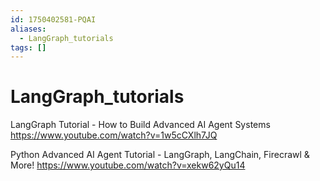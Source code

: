 ```yaml
---
id: 1750402581-PQAI
aliases:
  - LangGraph_tutorials
tags: []
---
```


# LangGraph_tutorials

LangGraph Tutorial - How to Build Advanced AI Agent Systems
https://www.youtube.com/watch?v=1w5cCXlh7JQ


Python Advanced AI Agent Tutorial - LangGraph, LangChain, Firecrawl & More!
https://www.youtube.com/watch?v=xekw62yQu14



